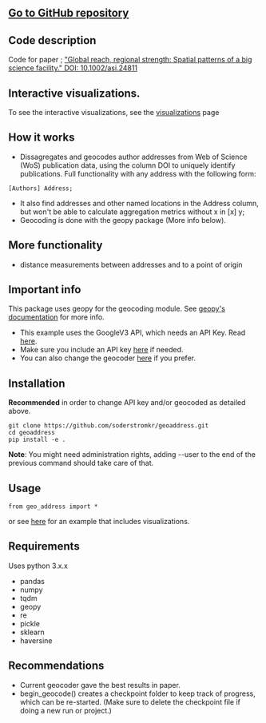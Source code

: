 ## [Go to GitHub repository](https://github.com/soderstromkr/geoaddress/)
## Code description
Code for paper ; ["Global reach, regional strength: Spatial patterns of a big science facility." DOI: 10.1002/asi.24811](https://asistdl.onlinelibrary.wiley.com/doi/full/10.1002/asi.24811)
## Interactive visualizations.
To see the interactive visualizations, see the [visualizations](visualizations.md) page
## How it works
* Dissagregates and geocodes author addresses from Web of Science (WoS) publication data, using the column DOI to uniquely identify publications. Full functionality with any address with the following form:
```
[Authors] Address;  
```
* It also find addresses and other named locations in the Address column, but won't be able to calculate aggregation metrics without x in [x] y;  
* Geocoding is done with the geopy package (More info below).    
## More functionality
- distance measurements between addresses and to a point of origin
## Important info
This package uses geopy for the geocoding module. See [geopy's documentation](https://geopy.readthedocs.io/en/stable/) for more info. 
- This example uses the GoogleV3 API, which needs an API Key. Read [here](https://developers.google.com/maps/documentation/geocoding/). 
- Make sure you include an API key [here](geo_address/API_key.txt) if needed.
- You can also change the geocoder [here](geo_address/processing.py) if you prefer.
## Installation
**Recommended** in order to change API key and/or geocoded as detailed above. 
```
git clone https://github.com/soderstromkr/geoaddress.git
cd geoaddress
pip install -e . 
```
**Note**: You might need administration rights, adding --user to the end of the previous command should take care of that.

## Usage
```
from geo_address import *
```
or see [here](https://github.com/soderstromkr/geoaddress/blob/main/example.ipynb) for an example that includes visualizations.
## Requirements
Uses python 3.x.x
- pandas
- numpy
- tqdm
- geopy
- re
- pickle 
- sklearn
-	haversine
## Recommendations
- Current geocoder gave the best results in paper.
- begin_geocode() creates a checkpoint folder to keep track of progress, which can be re-started. (Make sure to delete the checkpoint file if doing a new run or project.)
